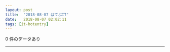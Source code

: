 ```yaml
---
layout: post
title:  "2018-08-07 はてぶIT"
date:   2018-08-07 02:02:11
tags: [it-hotentry]
---
```

0 件のデータあり

<hr>
